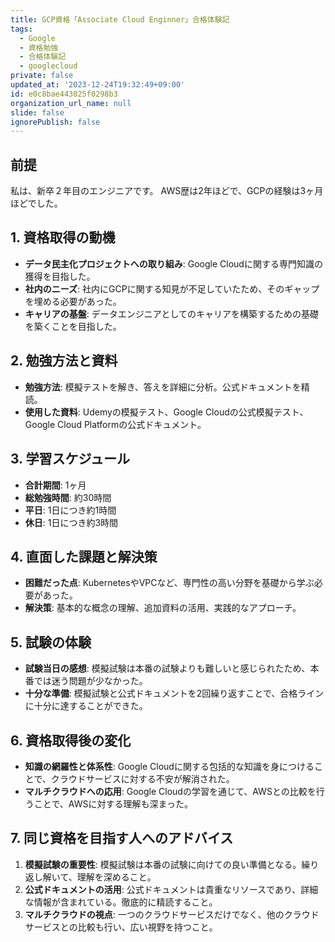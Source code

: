 ```yaml
---
title: GCP資格「Associate Cloud Enginner」合格体験記
tags:
  - Google
  - 資格勉強
  - 合格体験記
  - googlecloud
private: false
updated_at: '2023-12-24T19:32:49+09:00'
id: e0c8bae443025f0298b3
organization_url_name: null
slide: false
ignorePublish: false
---
```

## 前提
私は、新卒２年目のエンジニアです。
AWS歴は2年ほどで、GCPの経験は3ヶ月ほどでした。

## 1. 資格取得の動機
- **データ民主化プロジェクトへの取り組み**: Google Cloudに関する専門知識の獲得を目指した。
- **社内のニーズ**: 社内にGCPに関する知見が不足していたため、そのギャップを埋める必要があった。
- **キャリアの基盤**: データエンジニアとしてのキャリアを構築するための基礎を築くことを目指した。

## 2. 勉強方法と資料
- **勉強方法**: 模擬テストを解き、答えを詳細に分析。公式ドキュメントを精読。
- **使用した資料**: Udemyの模擬テスト、Google Cloudの公式模擬テスト、Google Cloud Platformの公式ドキュメント。

## 3. 学習スケジュール
- **合計期間**: 1ヶ月
- **総勉強時間**: 約30時間
- **平日**: 1日につき約1時間
- **休日**: 1日につき約3時間

## 4. 直面した課題と解決策
- **困難だった点**: KubernetesやVPCなど、専門性の高い分野を基礎から学ぶ必要があった。
- **解決策**: 基本的な概念の理解、追加資料の活用、実践的なアプローチ。

## 5. 試験の体験
- **試験当日の感想**: 模擬試験は本番の試験よりも難しいと感じられたため、本番では迷う問題が少なかった。
- **十分な準備**: 模擬試験と公式ドキュメントを2回繰り返すことで、合格ラインに十分に達することができた。

## 6. 資格取得後の変化
- **知識の網羅性と体系性**: Google Cloudに関する包括的な知識を身につけることで、クラウドサービスに対する不安が解消された。
- **マルチクラウドへの応用**: Google Cloudの学習を通じて、AWSとの比較を行うことで、AWSに対する理解も深まった。

## 7. 同じ資格を目指す人へのアドバイス
1. **模擬試験の重要性**: 模擬試験は本番の試験に向けての良い準備となる。繰り返し解いて、理解を深めること。
2. **公式ドキュメントの活用**: 公式ドキュメントは貴重なリソースであり、詳細な情報が含まれている。徹底的に精読すること。
3. **マルチクラウドの視点**: 一つのクラウドサービスだけでなく、他のクラウドサービスとの比較も行い、広い視野を持つこと。

